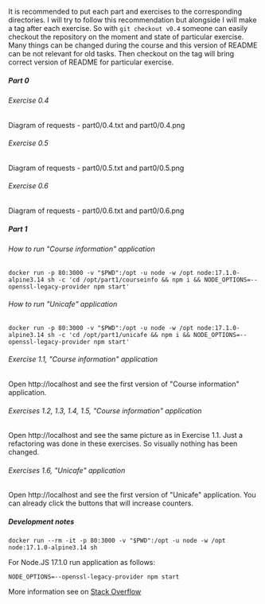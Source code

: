 It is recommended to put each part and exercises to the corresponding directories. I will try to follow this
recommendation but alongside I will make a tag after each exercise. So with `git checkout v0.4` someone can easily
checkout the repository on the moment and state of particular exercise. Many things can be changed during the course and
this version of README can be not relevant for old tasks. Then checkout on the tag will bring correct version of README
for particular exercise.

##### Part 0

###### Exercise 0.4

Diagram of requests - part0/0.4.txt and part0/0.4.png

###### Exercise 0.5

Diagram of requests - part0/0.5.txt and part0/0.5.png

###### Exercise 0.6

Diagram of requests - part0/0.6.txt and part0/0.6.png

##### Part 1

###### How to run "Course information" application

```shell
docker run -p 80:3000 -v "$PWD":/opt -u node -w /opt node:17.1.0-alpine3.14 sh -c 'cd /opt/part1/courseinfo && npm i && NODE_OPTIONS=--openssl-legacy-provider npm start'
```

###### How to run "Unicafe" application

```shell
docker run -p 80:3000 -v "$PWD":/opt -u node -w /opt node:17.1.0-alpine3.14 sh -c 'cd /opt/part1/unicafe && npm i && NODE_OPTIONS=--openssl-legacy-provider npm start'
```

###### Exercise 1.1, "Course information" application

Open http://localhost and see the first version of "Course information" application.

###### Exercises 1.2, 1.3, 1.4, 1.5, "Course information" application

Open http://localhost and see the same picture as in Exercise 1.1. Just a refactoring was done in these exercises. So
visually nothing has been changed.

###### Exercises 1.6, "Unicafe" application

Open http://localhost and see the first version of "Unicafe" application. You can already click the buttons that will
increase counters.

##### Development notes

```shell
docker run --rm -it -p 80:3000 -v "$PWD":/opt -u node -w /opt node:17.1.0-alpine3.14 sh
```

For Node.JS 17.1.0 run application as follows:

```shell
NODE_OPTIONS=--openssl-legacy-provider npm start
```

More information see on
[Stack Overflow](https://stackoverflow.com/questions/69665222/node-17-0-1-causes-some-error-digital-envelope-routinesunsupported)
